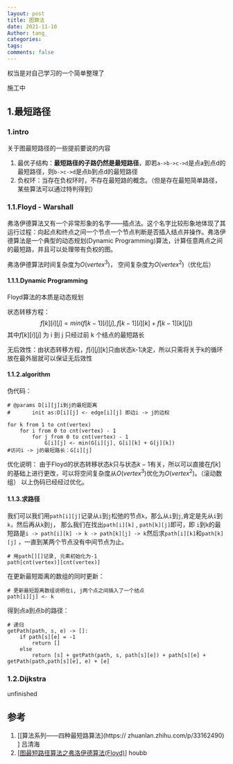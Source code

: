 ```yaml
---
layout: post
title: 图算法
date: 2021-11-10
Author: tang_
categories: 
tags:
comments: false
--- 
```


权当是对自己学习的一个简单整理了

施工中

## 1.最短路径

### 1.intro

关于图最短路径的一些提前要说的内容
1. 最优子结构：**最短路径的子路仍然是最短路径**，即若`a->b->c->d`是点a到点d的最短路径，则`b->c->d`是点b到点d的最短路径
2. 负权环：当存在负权环时，不存在最短路的概念。（但是存在最短简单路径，某些算法可以通过特判得到）

### 1.1.Floyd - Warshall

弗洛伊德算法又有一个非常形象的名字——插点法。这个名字比较形象地体现了其运行过程：向起点和终点之间一个节点一个节点判断是否插入结点并操作。弗洛伊德算法是一个典型的动态规划(Dynamic Programming)算法，计算任意两点之间的最短路，并且可以处理带有负权的图。

弗洛伊德算法时间复杂度为$O(vertex^3)$， 空间复杂度为$O(vertex^2)$（优化后）

#### 1.1.1.Dynamic Programming

Floyd算法的本质是动态规划


状态转移方程：
$$
f[k][i][j] = min(f[k-1][i][j], f[k-1][i][k] + f[k-1][k][j])
$$
其中$f[k][i][j]$ 为 i 到 j 只经过前 k 个结点的最短路长


无后效性：由状态转移方程，$f[i][j][k]$只由状态k-1决定，所以只需将关于k的循环放在最外层就可以保证无后效性

#### 1.1.2.algorithm

伪代码：
```
# @params D[i][j]i到j的最短距离
# 		init as:D[i][j] <- edge[i][j] 即边i -> j的边权

for k from 1 to cnt(vertex)
	for i from 0 to cnt(vertex) - 1
		for j from 0 to cnt(vertex) - 1
			G[i][j] <- min(G[i][j], G[i][k] + G[j][k])
#访问i -> j的最短路长：G[i][j]
```

优化说明：
由于Floyd的状态转移状态$k$只与状态$k-1$有关，所以可以直接在$f[k]$的基础上进行更改，可以将空间复杂度从$O(vertex^3)$优化为$O(vertex^2)$。（滚动数组）
以上伪码已经经过优化。

#### 1.1.3.求路径

我们可以我们用`path[i][j]`记录从`i`到`j`松弛的节点`k`，那么从`i`到`j`,肯定是先从`i`到`k`，然后再从`k`到`j`， 那么我们在找出`path[i][k]` , `path[k][j]`即可，即 `i`到`k`的最短路是` i -> path[i][k] -> k -> path[k][j] -> k `然后求`path[i][k]`和`path[k][j]` ，一直到某两个节点没有中间节点为止。

```
# 用path[][]记录, 元素初始化为-1
path[cnt(vertex)][cnt(vertex)]
```

在更新最短距离的数组的同时更新：

```
# 更新最短距离数组说明在i, j两个点之间插入了一个结点
path[i][j] <- k
```

得到点a到点b的路径：

```
# 递归
getPath(path, s, e) -> []:
	if path[s][e] = -1
		return []
	else
		return [s] + getPath(path, s, path[s][e]) + path[s][e] + getPath(path,path[s][e], e) + [e]
```



### 1.2.Dijkstra

unfinished



## 参考

1. \[[算法系列——四种最短路算法](https:// zhuanlan.zhihu.com/p/33162490) ] 吕清海
2. \[[图最短路径算法之弗洛伊德算法(Floyd)](https://houbb.github.io/2020/01/23/data-struct-learn-03-graph-floyd)\] houbb
